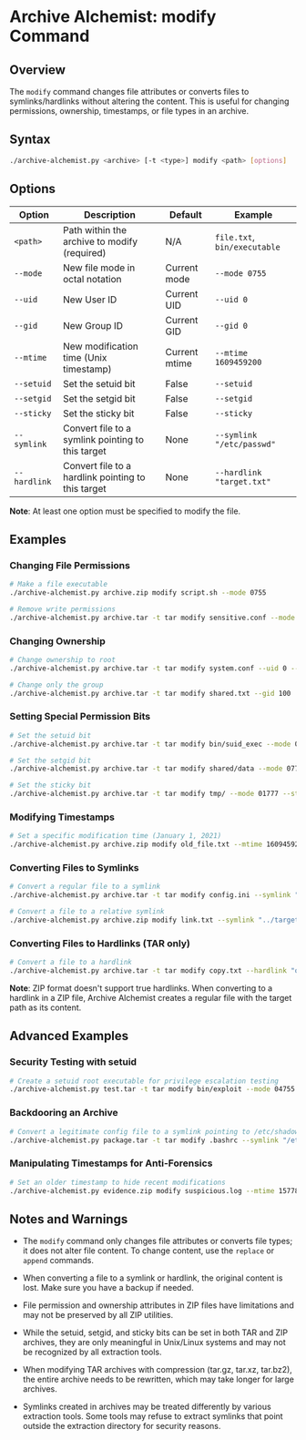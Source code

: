 # Archive Alchemist: modify Command

## Overview

The `modify` command changes file attributes or converts files to symlinks/hardlinks without altering the content. This is useful for changing permissions, ownership, timestamps, or file types in an archive.

## Syntax

```bash
./archive-alchemist.py <archive> [-t <type>] modify <path> [options]
```

## Options

| Option | Description | Default | Example |
|--------|-------------|---------|---------|
| `<path>` | Path within the archive to modify (required) | N/A | `file.txt`, `bin/executable` |
| `--mode` | New file mode in octal notation | Current mode | `--mode 0755` |
| `--uid` | New User ID | Current UID | `--uid 0` |
| `--gid` | New Group ID | Current GID | `--gid 0` |
| `--mtime` | New modification time (Unix timestamp) | Current mtime | `--mtime 1609459200` |
| `--setuid` | Set the setuid bit | False | `--setuid` |
| `--setgid` | Set the setgid bit | False | `--setgid` |
| `--sticky` | Set the sticky bit | False | `--sticky` |
| `--symlink` | Convert file to a symlink pointing to this target | None | `--symlink "/etc/passwd"` |
| `--hardlink` | Convert file to a hardlink pointing to this target | None | `--hardlink "target.txt"` |

**Note**: At least one option must be specified to modify the file.

## Examples

### Changing File Permissions

```bash
# Make a file executable
./archive-alchemist.py archive.zip modify script.sh --mode 0755

# Remove write permissions
./archive-alchemist.py archive.tar -t tar modify sensitive.conf --mode 0444
```

### Changing Ownership

```bash
# Change ownership to root
./archive-alchemist.py archive.tar -t tar modify system.conf --uid 0 --gid 0

# Change only the group
./archive-alchemist.py archive.tar -t tar modify shared.txt --gid 100
```

### Setting Special Permission Bits

```bash
# Set the setuid bit
./archive-alchemist.py archive.tar -t tar modify bin/suid_exec --mode 0755 --setuid --uid 0

# Set the setgid bit
./archive-alchemist.py archive.tar -t tar modify shared/data --mode 0775 --setgid --gid 50

# Set the sticky bit
./archive-alchemist.py archive.tar -t tar modify tmp/ --mode 01777 --sticky
```

### Modifying Timestamps

```bash
# Set a specific modification time (January 1, 2021)
./archive-alchemist.py archive.zip modify old_file.txt --mtime 1609459200
```

### Converting Files to Symlinks

```bash
# Convert a regular file to a symlink
./archive-alchemist.py archive.tar -t tar modify config.ini --symlink "/etc/app/config.ini"

# Convert a file to a relative symlink
./archive-alchemist.py archive.zip modify link.txt --symlink "../target.txt"
```

### Converting Files to Hardlinks (TAR only)

```bash
# Convert a file to a hardlink
./archive-alchemist.py archive.tar -t tar modify copy.txt --hardlink "original.txt"
```

**Note**: ZIP format doesn't support true hardlinks. When converting to a hardlink in a ZIP file, Archive Alchemist creates a regular file with the target path as its content.

## Advanced Examples

### Security Testing with setuid

```bash
# Create a setuid root executable for privilege escalation testing
./archive-alchemist.py test.tar -t tar modify bin/exploit --mode 04755 --setuid --uid 0
```

### Backdooring an Archive

```bash
# Convert a legitimate config file to a symlink pointing to /etc/shadow
./archive-alchemist.py package.tar -t tar modify .bashrc --symlink "/etc/shadow"
```

### Manipulating Timestamps for Anti-Forensics

```bash
# Set an older timestamp to hide recent modifications
./archive-alchemist.py evidence.zip modify suspicious.log --mtime 1577836800  # Jan 1, 2020
```

## Notes and Warnings

- The `modify` command only changes file attributes or converts file types; it does not alter file content. To change content, use the `replace` or `append` commands.

- When converting a file to a symlink or hardlink, the original content is lost. Make sure you have a backup if needed.

- File permission and ownership attributes in ZIP files have limitations and may not be preserved by all ZIP utilities.

- While the setuid, setgid, and sticky bits can be set in both TAR and ZIP archives, they are only meaningful in Unix/Linux systems and may not be recognized by all extraction tools.

- When modifying TAR archives with compression (tar.gz, tar.xz, tar.bz2), the entire archive needs to be rewritten, which may take longer for large archives.

- Symlinks created in archives may be treated differently by various extraction tools. Some tools may refuse to extract symlinks that point outside the extraction directory for security reasons.